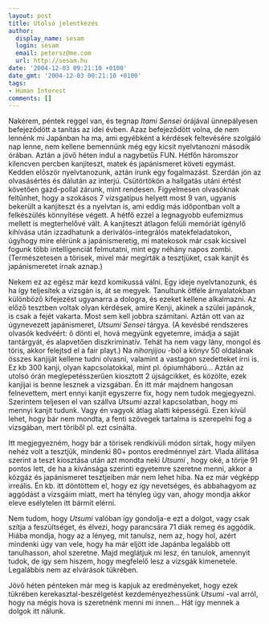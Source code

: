 ```yaml
---
layout: post
title: Utolsó jelentkezés
author:
  display_name: sesam
  login: sesam
  email: petersz@me.com
  url: http://sesam.hu
date: '2004-12-03 09:21:10 +0100'
date_gmt: '2004-12-03 00:21:10 +0100'
tags:
- Human Interest
comments: []
---
```


Nakérem, péntek reggel van, és tegnap _Itami Sensei_ órájával ünnepályesen befejeződött a tanítás az idei évben. Azaz befejeződött volna, de nem lennénk mi Japánban ha ma, ami egyébként a kérdések feltevésére szolgáló nap lenne, nem kellene bemennünk még egy kicsit nyelvtanozni második órában. Aztán a jövő héten indul a nagybetűs FUN. Hétfőn háromszor kilencven percben kanjiteszt, matek és japánismeret követi egymást. Kedden először nyelvtanozunk, aztán írunk egy fogalmazást. Szerdán jön az olvasásértés és dálután az interjú. Csütörtökön a hallgatás utáni értést követően gazd-pollal zárunk, mint rendesen. Figyelmesen olvasóknak feltűnhet, hogy a szokásos 7 vizsgatípus helyett most 9 van, ugyanis bekerült a kanjiteszt és a nyelvtan is, ami eddig más időpontban volt a felkészülés könnyítése végett. A hétfő ezzel a legnagyobb eufemizmus mellett is megterhelővé vált. A kanjiteszt átlagon felüli memóriát igénylő kihívása után izzadhatunk a deriválós-integrálós matekfeladatokon, úgyhogy mire elérünk a japánismeretig, mi matekosok már csak kicsivel fogunk több intelligenciát felmutatni, mint egy néhány napos zombi. (Természetesen a törisek, mivel már megírták a tesztjüket, csak kanjit és japánismeretet írnak aznap.)

Nekem ez az egész már kezd komikussá válni. Egy ideje nyelvtanozunk, és ha így teljesítek a vizsgán is, át se megyek. Tanultunk ötféle árnyalatokban különböző kifejezést ugyanarra a dologra, és ezeket kellene alkalmazni. Az előző tesztben voltak olyan kérdések, amire Kenji, akinek a szülei japánok, is csak a fejét vakarta. Most sem kell jobbra számítani. Aztán ott van az úgynevezett japánismeret, _Utsumi Sensei_ tárgya. (A kevésbé rendszeres olvasók kedvéért: ő dönti el, hová megyünk egyetemre, imádja a saját tantárgyát, és alapvetően diszkriminatív. Tehát ha nem vagy lány, mongol és töris, akkor felejtsd el a fair playt.) Na _nihonjijou_ -ból a könyv 50 oldalának összes kanjiját kellene tudni olvasni, valamint a vastagon szedetteket írni is. Ez kb 300 kanji, olyan kapcsolatokkal, mint pl. ópiumháború... Aztán az utolsó órán meglepetésszerűen kiosztott 2 újságcikket, és közölte, ezek kanjijai is benne lesznek a vizsgában. Én itt már majdnem hangosan felnevettem, mert ennyi kanjit egyszerre fix, hogy nem tudok megjegyezni. Szerintem teljesen el van szállva _Utsumi_ azzal kapcsolatban, hogy mi mennyi kanjit tudunk. Vagy én vagyok átlag alatti képességű. Ezen kívül lehet, hogy bár nem mondta, a fenti szövegek tartalma is szerepelni fog a vizsgában, mert töriből pl. ezt csinálta.

Itt megjegyezném, hogy bár a törisek rendkívüli módon sírtak, hogy milyen nehéz volt a tesztjük, mindenki 80+ pontos eredménnyel zárt. Vlada állítása szerint a teszt kiosztása után azt mondta neki _Utsumi_ , hogy oké, a törije 91 pontos lett, de ha a kívánsága szerinti egyetemre szeretne menni, akkor a közgáz és japánismeret tesztjeiben már nem lehet hiba. Na ez már végképp irreális. Én kb. itt döntöttem el, hogy ez így nevetséges, és abbahagyom az aggódást a vizsgáim miatt, mert ha tényleg úgy van, ahogy mondja akkor eleve esélytelen itt bármit elérni.

Nem tudom, hogy _Utsumi_ valóban így gondolja-e ezt a dolgot, vagy csak szítja a feszültséget, és élvezi, hogy parancsára 71 diák remeg és aggódik. Hiába mondja, hogy az a lényeg, mit tanulsz, nem az, hogy hol, azért mindenki úgy van vele, hogy ha már eljött ide Japánba legalább ott tanulhasson, ahol szeretne. Majd meglátjuk mi lesz, én tanulok, amennyit tudok, de így sem hiszem, hogy megfelelő lesz a vizsgák kimenetele. Legalábbis nem az elvárások tükrében.

Jövő héten pénteken már meg is kapjuk az eredményeket, hogy ezek tükrében kerekasztal-beszélgetést kezdeményezhessünk _Utsumi_ -val arról, hogy na mégis hova is szeretnénk menni mi innen... Hát így mennek a dolgok itt nálunk.
